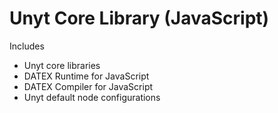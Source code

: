 # Unyt Core Library (JavaScript)

Includes
 * Unyt core libraries
 * DATEX Runtime for JavaScript
 * DATEX Compiler for JavaScript
 * Unyt default node configurations